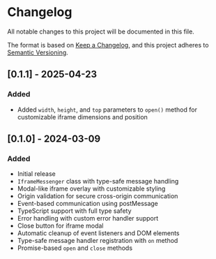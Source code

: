 # Changelog

All notable changes to this project will be documented in this file.

The format is based on [Keep a Changelog](https://keepachangelog.com/en/1.0.0/),
and this project adheres to [Semantic Versioning](https://semver.org/spec/v2.0.0.html).

## [0.1.1] - 2025-04-23

### Added

- Added `width`, `height`, and `top` parameters to `open()` method for customizable iframe dimensions and position

## [0.1.0] - 2024-03-09

### Added

- Initial release
- `IframeMessenger` class with type-safe message handling
- Modal-like iframe overlay with customizable styling
- Origin validation for secure cross-origin communication
- Event-based communication using postMessage
- TypeScript support with full type safety
- Error handling with custom error handler support
- Close button for iframe modal
- Automatic cleanup of event listeners and DOM elements
- Type-safe message handler registration with `on` method
- Promise-based `open` and `close` methods
